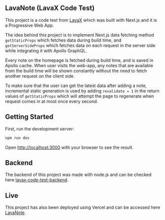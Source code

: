 ## LavaNote (LavaX Code Test)

This project is a code test from [LavaX](https://www.lavax.co/) which was built with Next.js and it is a Progressive Web App.

The idea behind this project is to implement Next.js data fetching method `getStaticProps` which fetches data during build time, and `getServerSideProps` which fetches data on each request in the server side while integrating it with Apollo GraphQL.

Every note on the homepage is fetched during build time, and is saved in Apollo cache. When user visits the web-app, any notes that are available from the build time will be shown constantly without the need to fetch another request on the client side.

To make sure that the user can get the latest data after adding a note, incremental static generation is used by adding `revalidate = 1` in the return values of `getStaticProps` which will attempt the page to regenerate when request comes in at most once every second.

## Getting Started

First, run the development server:

```bash
npm run dev
```

Open [http://localhost:3000](http://localhost:3000) with your browser to see the result.

## Backend

The backend of this project was made with node.js and can be checked here [lavax-code-test-backend](https://github.com/aldinoanggawan/lavax-code-test-backend).

## Live

This project has also been deployed using Vercel and can be accessed here [LavaNote](https://lavanote.vercel.app/).
